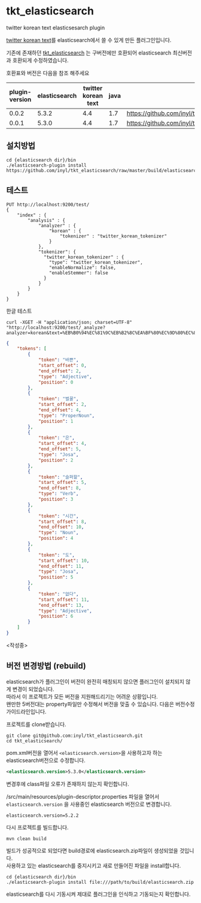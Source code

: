 # tkt_elasticsearch

twitter korean text elasticsesarch plugin


[twitter korean text](https://github.com/twitter/twitter-korean-text)를 elasticsearch에서 쓸 수 있게 만든 플러그인입니다.


기존에 존재하던 [tkt_elasticsearch](https://github.com/socurites/tkt-elasticsearch)
는 구버전에만 호환되어 elasticsearch 최신버전과 호환되게 수정하였습니다.

호환표와 버전은 다음을 참조 해주세요

| plugin-version | elasticsearch | twitter korean text | java | install path                                                                 |
|----------------|---------------|---------------------|------|------------------------------------------------------------------------------|
| 0.0.2          | 5.3.2         | 4.4                 | 1.7  | https://github.com/inyl/tkt_elasticsearch/raw/master/build/elasticsearch.zip |
| 0.0.1          | 5.3.0         | 4.4                 | 1.7  | https://github.com/inyl/tkt_elasticsearch/raw/v0.0.1/build/elasticsearch.zip |


## 설치방법

```shell
cd {elasticsearch dir}/bin
./elasticsearch-plugin install https://github.com/inyl/tkt_elasticsearch/raw/master/build/elasticsearch.zip
```

## 테스트
```shell
PUT http://localhost:9200/test/
{
    "index" : {
        "analysis" : {
            "analyzer" : {
                "korean" : {
                    "tokenizer" : "twitter_korean_tokenizer"
                }
            },
            "tokenizer": {
              "twitter_korean_tokenizer" : {
                "type": "twitter_korean_tokenizer",
                "enableNormalize": false,
                "enableStemmer": false
              }
            }
        }
    }
}

```

한글 테스트
```shell
curl -XGET -H "application/json; charset=UTF-8" "http://localhost:9200/test/_analyze?analyzer=korean&text=%EB%B0%94%EC%81%9C%EB%B2%8C%EA%BF%80%EC%9D%80%EC%8A%AC%ED%8D%BC%ED%95%A0%EC%8B%9C%EA%B0%84%EB%8F%84%EC%97%86%EB%8B%A4"
```
```json
{
	"tokens": [
		{
			"token": "바쁜",
			"start_offset": 0,
			"end_offset": 2,
			"type": "Adjective",
			"position": 0
		},
		{
			"token": "벌꿀",
			"start_offset": 2,
			"end_offset": 4,
			"type": "ProperNoun",
			"position": 1
		},
		{
			"token": "은",
			"start_offset": 4,
			"end_offset": 5,
			"type": "Josa",
			"position": 2
		},
		{
			"token": "슬퍼할",
			"start_offset": 5,
			"end_offset": 8,
			"type": "Verb",
			"position": 3
		},
		{
			"token": "시간",
			"start_offset": 8,
			"end_offset": 10,
			"type": "Noun",
			"position": 4
		},
		{
			"token": "도",
			"start_offset": 10,
			"end_offset": 11,
			"type": "Josa",
			"position": 5
		},
		{
			"token": "없다",
			"start_offset": 11,
			"end_offset": 13,
			"type": "Adjective",
			"position": 6
		}
	]
}
```
<작성중>

## 버전 변경방법 (rebuild)
elasticsearch가 플러그인이 버전이 완전히 매칭되지 않으면 플러그인이 설치되지 않게 변경이 되었습니다.<br/>
따라서 이 프로젝트가 모든 버전을 지원해드리기는 어려운 상황입니다.<br/>
왠만한 5버전대는 property파일만 수정해서 버전을 맞출 수 있습니다. 다음은 버전수정 가이드라인입니다.

프로젝트를 clone받습니다.
```shell
git clone git@github.com:inyl/tkt_elasticsearch.git
cd tkt_elasticsearch/
```

pom.xml버전을 열어서 `<elasticsearch.version>`을 사용하고자 하는 elasticsearch버전으로 수정합니다.<br/>
```xml
<elasticsearch.version>5.3.0</elasticsearch.version>
```
변경후에 class파일 오류가 존재하지 않는지 확인합니다.

/src/main/resources/plugin-descriptor.properties 파일을 열어서 `elasticsearch.version` 을 사용중인 elasticsearch 버전으로 변경합니다.

```
elasticsearch.version=5.2.2

```
다시 프로젝트를 빌드합니다.
```
mvn clean build
```
빌드가 성공적으로 되었다면 build경로에 elasticsearch.zip파일이 생성되었을 것입니다.<br/>
사용하고 있는 elasticsearch를 중지시키고 새로 만들어진 파일을 install합니다.
```
cd {elasticsearch dir}/bin
./elasticsearch-plugin install file:///path/to/build/elasticsearch.zip
```
elasticsearch를 다시 기동시켜 제대로 플러그인을 인식하고 기동되는지 확인합니다.